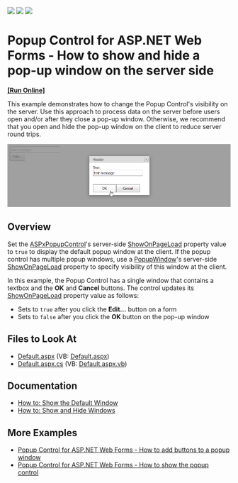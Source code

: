<!-- default badges list -->
![](https://img.shields.io/endpoint?url=https://codecentral.devexpress.com/api/v1/VersionRange/128565164/21.1.3%2B)
[![](https://img.shields.io/badge/Open_in_DevExpress_Support_Center-FF7200?style=flat-square&logo=DevExpress&logoColor=white)](https://supportcenter.devexpress.com/ticket/details/E499)
[![](https://img.shields.io/badge/📖_How_to_use_DevExpress_Examples-e9f6fc?style=flat-square)](https://docs.devexpress.com/GeneralInformation/403183)
<!-- default badges end -->
# Popup Control for ASP.NET Web Forms - How to show and hide a pop-up window on the server side
<!-- run online -->
**[[Run Online]](https://codecentral.devexpress.com/e499/)**
<!-- run online end -->

This example demonstrates how to change the Popup Control's visibility on the server. Use this approach to process data on the server before users open and/or after they close a pop-up window. Otherwise, we recommend that you open and hide the pop-up window on the client to reduce server round trips.

![Change the visibility of a pop-up window on the server](change-the-visibility-of-popup-window.png)

## Overview

Set the [ASPxPopupControl](https://docs.devexpress.com/AspNet/DevExpress.Web.ASPxPopupControl)'s server-side [ShowOnPageLoad](https://docs.devexpress.com/AspNet/DevExpress.Web.ASPxPopupControlBase.ShowOnPageLoad) property value to `true` to display the default popup window at the client. If the popup control has multiple popup windows, use a [PopupWindow](https://docs.devexpress.com/AspNet/DevExpress.Web.PopupWindow)'s server-side [ShowOnPageLoad](https://docs.devexpress.com/AspNet/DevExpress.Web.PopupWindow.ShowOnPageLoad) property to specify visibility of this window at the client.

In this example, the Popup Control has a single window that contains a textbox and the **OK** and **Cancel** buttons. The control updates its [ShowOnPageLoad](https://docs.devexpress.com/AspNet/DevExpress.Web.ASPxPopupControlBase.ShowOnPageLoad) property value as follows:

* Sets to `true` after you click the **Edit...** button on a form
* Sets to `false` after you click the **OK** button on the pop-up window

<!-- default file list -->

## Files to Look At

* [Default.aspx](./CS/PopupInputFormServerSide/Default.aspx) (VB: [Default.aspx](./VB/PopupInputFormServerSide/Default.aspx))
* [Default.aspx.cs](./CS/PopupInputFormServerSide/Default.aspx.cs) (VB: [Default.aspx.vb](./VB/PopupInputFormServerSide/Default.aspx.vb))

<!-- default file list end -->

## Documentation

- [How to: Show the Default Window](https://docs.devexpress.com/AspNet/115457/components/docking-and-popups/popup-control/popup-windows/default-window)
- [How to: Show and Hide Windows](https://docs.devexpress.com/AspNet/115458/components/docking-and-popups/popup-control/popup-windows/manipulating-windows)

## More Examples

- [Popup Control for ASP.NET Web Forms - How to add buttons to a popup window](https://www.devexpress.com/Support/Center/p/E493)
- [Popup Control for ASP.NET Web Forms - How to show the popup control](https://supportcenter.devexpress.com/internal/ticket/details/E55)
